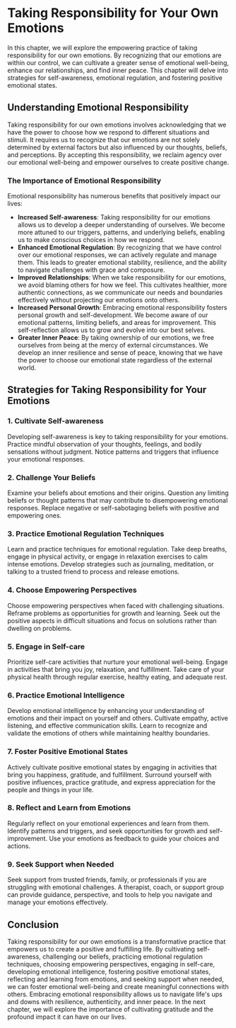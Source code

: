 Taking Responsibility for Your Own Emotions
====================================================

In this chapter, we will explore the empowering practice of taking responsibility for our own emotions. By recognizing that our emotions are within our control, we can cultivate a greater sense of emotional well-being, enhance our relationships, and find inner peace. This chapter will delve into strategies for self-awareness, emotional regulation, and fostering positive emotional states.

Understanding Emotional Responsibility
--------------------------------------

Taking responsibility for our own emotions involves acknowledging that we have the power to choose how we respond to different situations and stimuli. It requires us to recognize that our emotions are not solely determined by external factors but also influenced by our thoughts, beliefs, and perceptions. By accepting this responsibility, we reclaim agency over our emotional well-being and empower ourselves to create positive change.

### The Importance of Emotional Responsibility

Emotional responsibility has numerous benefits that positively impact our lives:

* **Increased Self-awareness**: Taking responsibility for our emotions allows us to develop a deeper understanding of ourselves. We become more attuned to our triggers, patterns, and underlying beliefs, enabling us to make conscious choices in how we respond.
* **Enhanced Emotional Regulation**: By recognizing that we have control over our emotional responses, we can actively regulate and manage them. This leads to greater emotional stability, resilience, and the ability to navigate challenges with grace and composure.
* **Improved Relationships**: When we take responsibility for our emotions, we avoid blaming others for how we feel. This cultivates healthier, more authentic connections, as we communicate our needs and boundaries effectively without projecting our emotions onto others.
* **Increased Personal Growth**: Embracing emotional responsibility fosters personal growth and self-development. We become aware of our emotional patterns, limiting beliefs, and areas for improvement. This self-reflection allows us to grow and evolve into our best selves.
* **Greater Inner Peace**: By taking ownership of our emotions, we free ourselves from being at the mercy of external circumstances. We develop an inner resilience and sense of peace, knowing that we have the power to choose our emotional state regardless of the external world.

Strategies for Taking Responsibility for Your Emotions
------------------------------------------------------

### 1. Cultivate Self-awareness

Developing self-awareness is key to taking responsibility for your emotions. Practice mindful observation of your thoughts, feelings, and bodily sensations without judgment. Notice patterns and triggers that influence your emotional responses.

### 2. Challenge Your Beliefs

Examine your beliefs about emotions and their origins. Question any limiting beliefs or thought patterns that may contribute to disempowering emotional responses. Replace negative or self-sabotaging beliefs with positive and empowering ones.

### 3. Practice Emotional Regulation Techniques

Learn and practice techniques for emotional regulation. Take deep breaths, engage in physical activity, or engage in relaxation exercises to calm intense emotions. Develop strategies such as journaling, meditation, or talking to a trusted friend to process and release emotions.

### 4. Choose Empowering Perspectives

Choose empowering perspectives when faced with challenging situations. Reframe problems as opportunities for growth and learning. Seek out the positive aspects in difficult situations and focus on solutions rather than dwelling on problems.

### 5. Engage in Self-care

Prioritize self-care activities that nurture your emotional well-being. Engage in activities that bring you joy, relaxation, and fulfillment. Take care of your physical health through regular exercise, healthy eating, and adequate rest.

### 6. Practice Emotional Intelligence

Develop emotional intelligence by enhancing your understanding of emotions and their impact on yourself and others. Cultivate empathy, active listening, and effective communication skills. Learn to recognize and validate the emotions of others while maintaining healthy boundaries.

### 7. Foster Positive Emotional States

Actively cultivate positive emotional states by engaging in activities that bring you happiness, gratitude, and fulfillment. Surround yourself with positive influences, practice gratitude, and express appreciation for the people and things in your life.

### 8. Reflect and Learn from Emotions

Regularly reflect on your emotional experiences and learn from them. Identify patterns and triggers, and seek opportunities for growth and self-improvement. Use your emotions as feedback to guide your choices and actions.

### 9. Seek Support when Needed

Seek support from trusted friends, family, or professionals if you are struggling with emotional challenges. A therapist, coach, or support group can provide guidance, perspective, and tools to help you navigate and manage your emotions effectively.

Conclusion
----------

Taking responsibility for our own emotions is a transformative practice that empowers us to create a positive and fulfilling life. By cultivating self-awareness, challenging our beliefs, practicing emotional regulation techniques, choosing empowering perspectives, engaging in self-care, developing emotional intelligence, fostering positive emotional states, reflecting and learning from emotions, and seeking support when needed, we can foster emotional well-being and create meaningful connections with others. Embracing emotional responsibility allows us to navigate life's ups and downs with resilience, authenticity, and inner peace. In the next chapter, we will explore the importance of cultivating gratitude and the profound impact it can have on our lives.
